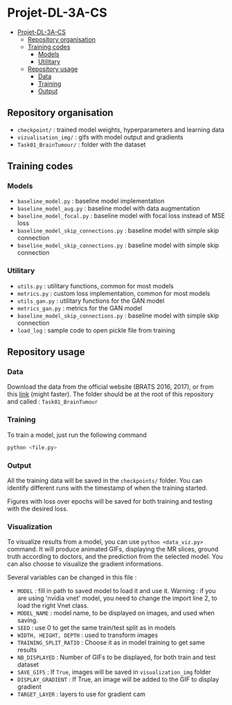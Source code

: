 # Projet-DL-3A-CS

- [Projet-DL-3A-CS](#projet-dl-3a-cs)
  - [Repository organisation](#repository-organisation)
  - [Training codes](#training-codes)
    - [Models](#models)
    - [Utilitary](#utilitary)
  - [Repository usage](#repository-usage)
    - [Data](#data)
    - [Training](#training)
    - [Output](#output)


## Repository organisation

- `checkpoint/` : trained model weights, hyperparameters and learning data
- `vizualisation_img/` : gifs with model output and gradients
- `Task01_BrainTumour/` : folder with the dataset 

## Training codes  

### Models 

- `baseline_model.py` : baseline model implementation
- `baseline_model_aug.py` : baseline model with data augmentation
- `baseline_model_focal.py` : baseline model with focal loss instead of MSE loss
- `baseline_model_skip_connections.py` : baseline model with simple skip connection
- `baseline_model_skip_connections.py` : baseline model with simple skip connection
  
### Utilitary 
- `utils.py` : utilitary functions, common for most models
- `metrics.py` : custom loss implementation, common for most models
- `utils_gan.py` : utilitary functions for the GAN model
- `metrics_gan.py` : metrics for the GAN model
- `baseline_model_skip_connections.py` : baseline model with simple skip connection
- `load_log` : sample code to open pickle file from training 
  

## Repository usage 

### Data

Download the data from the official website (BRATS 2016, 2017), or from this [link](https://centralesupelec-my.sharepoint.com/:f:/g/personal/tristan_beolet_student-cs_fr/ErkVSEpIkuxGow294KqM9AEBNak8PfJNZ3Q-Ffq0yPK_1g?e=4huX1h) (might faster). The folder should be at the root of this repository and called : `Task01_BrainTumour`

### Training

To train a model, just run the following command 
```bash 
python <file.py>
```


### Output

All the training data will be saved in the `checkpoints/` folder. You can identify different runs with the timestamp of when the training started. 

Figures with loss over epochs will be saved for both training and testing with the desired loss. 

### Visualization

To visualize results from a model, you can use ```python <data_viz.py>``` command. It will produce animated GIFs, displaying the MR slices, ground truth according to doctors, and the prediction from the selected model. You can also choose to visualize the gradient informations. 

Several variables can be changed in this file : 
- `MODEL` : fill in path to saved model to load it and use it. Warning : if you are using 'nvidia vnet' model, you need to change the import line 2, to load the right Vnet class.
- `MODEL_NAME` : model name, to be displayed on images, and used when saving.
- `SEED` : use 0 to get the same train/test split as in models
- `WIDTH, HEIGHT, DEPTH` : used to transform images
- `TRAINING_SPLIT_RATIO` : Choose it as in model training to get same results
- `NB_DISPLAYED` : Number of GIFs to be displayed, for both train and test dataset
- `SAVE_GIFS` : If `True`, images will be saved in `visualization_img` folder
- `DISPLAY_GRADIENT` : If True, an image will be added to the GIF to display gradient
- `TARGET_LAYER` : layers to use for gradient cam

  
